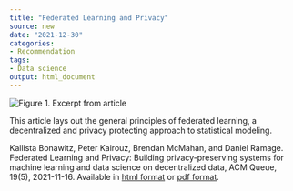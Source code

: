 ```yaml
---
title: "Federated Learning and Privacy"
source: new
date: "2021-12-30"
categories:
- Recommendation
tags:
- Data science
output: html_document
---
```


![Figure 1. Excerpt from article](http://www.pmean.com/new-images/21/federated-learning-01.png)

<div class="notes">

This article lays out the general principles of federated learning, a decentralized and privacy protecting approach to statistical modeling. 

Kallista Bonawitz, Peter Kairouz, Brendan McMahan, and Daniel Ramage. Federated Learning and Privacy: Building privacy-preserving systems for machine learning and data science on decentralized data, ACM Queue, 19(5), 2021-11-16. Available in [html format][bon1] or [pdf format][bon2].

[bon1]: https://queue.acm.org/detail.cfm?id=3501293
[bon2]: https://dl.acm.org/ft_gateway.cfm?id=3501293&ftid=2195530&dwn=1

</div>

